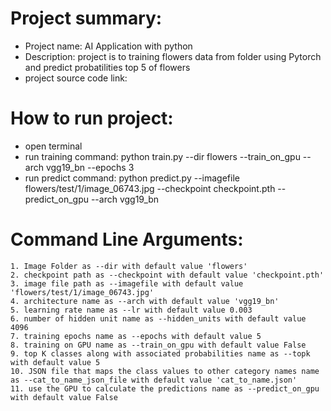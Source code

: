 # Project summary:
- Project name: AI Application with python
- Description: project is to training flowers data from folder using Pytorch and predict probatilities top 5 of flowers
- project source code link:

# How to run project:
- open terminal
- run training command:
python train.py --dir flowers --train_on_gpu --arch vgg19_bn --epochs 3
- run predict command:
python predict.py --imagefile flowers/test/1/image_06743.jpg --checkpoint checkpoint.pth --predict_on_gpu --arch vgg19_bn

# Command Line Arguments:
    1. Image Folder as --dir with default value 'flowers'
    2. checkpoint path as --checkpoint with default value 'checkpoint.pth'
    3. image file path as --imagefile with default value 'flowers/test/1/image_06743.jpg'
    4. architecture name as --arch with default value 'vgg19_bn'
    5. learning rate name as --lr with default value 0.003
    6. number of hidden unit name as --hidden_units with default value 4096
    7. training epochs name as --epochs with default value 5
    8. training on GPU name as --train_on_gpu with default value False
    9. top K classes along with associated probabilities name as --topk with default value 5
    10. JSON file that maps the class values to other category names name as --cat_to_name_json_file with default value 'cat_to_name.json'
    11. use the GPU to calculate the predictions name as --predict_on_gpu with default value False
